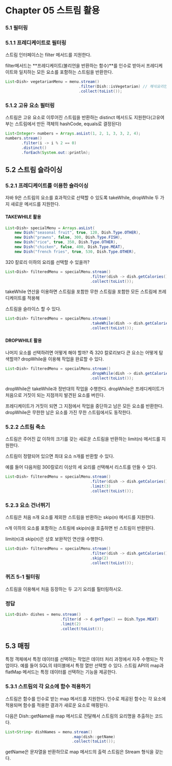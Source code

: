 Chapter 05 스트림 활용
==================

### 5.1 필터링 
### 5.1.1 프레디케이트로 필터링 
스트림 인터페이스는 filter 메서드를 지원한다. 

filter메서드는 **프레디케이트(불리언을 반환하는 함수)**를 인수로 받아서 프레디케이트와 일치하는 모든 요소를 포함하는 스트림을 반환한다.

``` java
List<Dish> vegetarianMenu = menu.stream()
                                .filter(Dish::isVegetarian) // 채식요리인지 확인하는 메서드 참조
                                .collect(toList());
```
### 5.1.2 고유 요소 필터링
스트림은 고유 요소로 이루어진 스트림을 반환하는 distinct 메서드도 지원한다(고유여부는 스트림에서 만든 객체의 hashCode, equals로 결정된다)


``` java
List<Integer> numbers = Arrays.asList(1, 2, 1, 3, 3, 2, 4);
numbers.stream()
       .filter(i -> i % 2 == 0)
       .distinct()
       .forEach(System.out::println);
```

## 5.2 스트림 슬라이싱

### 5.2.1 프레디케이트를 이용한 슬라이싱
자바 9은 스트림의 요소를 효과적으로 선택할 수 있도록 takeWhile, dropWhile 두 가지 새로운 메서드를 지원한다.

#### TAKEWHILE 활용

``` java
List<Dish> specialMenu = Arrays.asList(
    new Dish("seasonal fruit", true, 120, Dish.Type.OTHER),
    new Dish("prawns", false, 300, Dish.Type.FISH),
    new Dish("rice", true, 350, Dish.Type.OTHER),
    new Dish("chicken", false, 400, Dish.Type.MEAT),
    new Dish("french fries", true, 530, Dish.Type.OTHER),
```
320 칼로리 이하의 요리를 선택할 수 있을까?
``` java
List<Dish> filteredMenu = specialMenu.stream()
                                     .filter(dish -> dish.getCalories() < 320)
                                     .collect(toList()); 
```
takeWhile 연산을 이용하면 스트림을 포함한 무한 스트림을 포함한 모든 스트림에 프레디케이트를 적용해

스트림을 슬라이스 할 수 있다. 
``` java
List<Dish> filteredMenu = specialMenu.stream()
                                     .takeWhile(dish -> dish.getCalories() < 320)
                                     .collect(toList()); 
```
#### DROPWHILE 활용

나머지 요소를 선택하려면 어떻게 해야 할까? 즉 320 칼로리보다 큰 요소는 어떻게 탐색할까?
dropWhile을 이용해 작업을 완료할 수 있다. 
``` java
List<Dish> filteredMenu = specialMenu.stream()
                                     .dropWhile(dish -> dish.getCalories() < 320)
                                     .collect(toList()); 
```
dropWhile은 takeWhile과 정반대의 작업을 수행한다. dropWhile은 프레디케이트가 처음으로 거짓이 되는 지점까지 발견된 요소를 버린다. 

프레디케이트가 거짓이 되면 그 지점에서 작업을 중단하고 남은 모든 요소를 반환한다. dropWhile은 무한한 남은 요소를 가진 무한 스트림에서도 동작한다. 

### 5.2.2 스트림 축소
스트림은 주어진 값 이하의 크기를 갖는 새로운 스트림을 반환하는 limit(n) 메서드를 지원한다.

스트림이 정렬되어 있으면 최대 요소 n개를 반환할 수 있다. 

예를 들어 다음처럼 300칼로리 이상의 세 요리를 선택해서 리스트를 만들 수 있다.

``` java
List<Dish> filteredMenu = specialMenu.stream()
                                     .filter(dish -> dish.getCalories() < 320)
                                     .limit(3)
                                     .collect(toList()); 
```

### 5.2.3 요소 건너뛰기
스트림은 처음 n개 요소를 제외한 스트림을 반환하는 skip(n) 메서드를 지원한다.

n개 이하의 요소를 포함하는 스트림에 skip(n)을 호출하면 빈 스트림이 반환된다. 

limit(n)과 skip(n)은 상호 보완적인 연산을 수행한다. 
``` java
List<Dish> filteredMenu = specialMenu.stream()
                                     .filter(dish -> dish.getCalories() < 320)
                                     .skip(2)
                                     .collect(toList()); 
```

### 퀴즈 5-1 필터링
스트림을 이용해서 처음 등장하는 두 고기 요리를 필터링하시오. 

### 정답
``` java
List<Dish> dishes = menu.stream()
                        .filter(d -> d.getType() == Dish.Type.MEAT)
                        .limit(2)
                        .collect(toList()); 
```

## 5.3 매핑

특정 객체에서 특정 데이터를 선택하는 작업은 데이터 처리 과정에서 자주 수행되는 작업이다. 
예를 들어 SQL의 테이블에서 특정 열만 선택할 수 있다. 스트림 API의 map과 flatMap 메서드는 특정 데이터를 선택하는 기능을 제공한다. 

### 5.3.1 스트림의 각 요소에 함수 적용하기
스트림은 함수를 인수로 받는 map 메서드를 지원한다. 인수로 제공된 함수는 각 요소에 적용되며 함수를 적용한 결과가 새로운 요소로 매핑된다.

다음은 Dish::getName을 map 메서드로 전달해서 스트림의 요리명을 추출하는 코드다.
``` java
List<String> dishNames = menu.stream()
                             .map(dish::getName)
                             .collect(toList());
```
getName은 문자열을 반환하므로 map 메서드의 출력 스트림은 Stream<String> 형식을 갖는다. 


